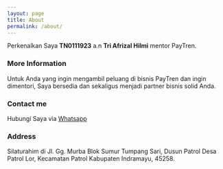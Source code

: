 ```yaml
---
layout: page
title: About
permalink: /about/
---
```


Perkenalkan Saya **TN0111923** a.n **Tri Afrizal Hilmi** mentor PayTren.

### More Information

Untuk Anda yang ingin mengambil peluang di bisnis PayTren dan ingin dimentori, Saya bersedia dan sekaligus menjadi partner bisnis solid Anda. 

### Contact me

Hubungi Saya via [Whatsapp](https://wa.me/6282320067466)

### Address
Silaturahim di Jl. Gg. Murba Blok Sumur Tumpang Sari, Dusun Patrol Desa Patrol Lor, Kecamatan Patrol Kabupaten Indramayu, 45258.
